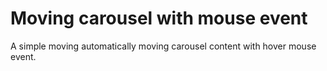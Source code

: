 # Moving carousel with mouse event

A simple moving automatically moving carousel content with hover mouse event.
